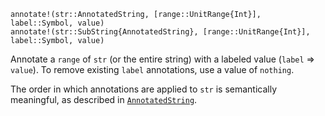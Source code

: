 ```
annotate!(str::AnnotatedString, [range::UnitRange{Int}], label::Symbol, value)
annotate!(str::SubString{AnnotatedString}, [range::UnitRange{Int}], label::Symbol, value)
```

Annotate a `range` of `str` (or the entire string) with a labeled value (`label` => `value`). To remove existing `label` annotations, use a value of `nothing`.

The order in which annotations are applied to `str` is semantically meaningful, as described in [`AnnotatedString`](@ref).
